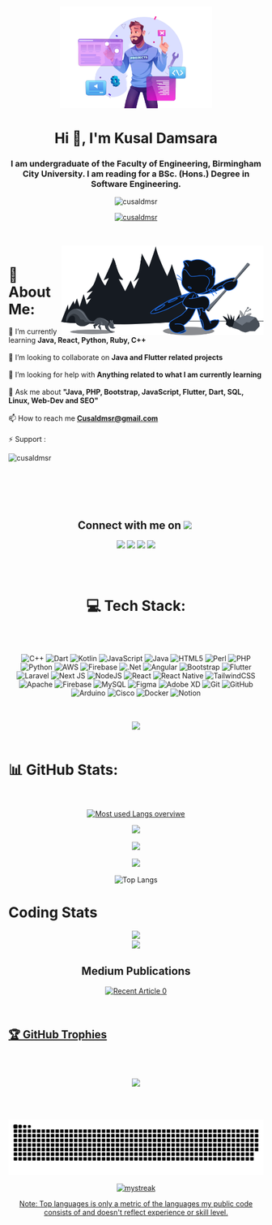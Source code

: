 <div align=center>
        <img src="file.png" alt="GitHub Octocat Drinking a Cup of Coffee" height="200">
    </div>

<h1 align="center">Hi 👋, I'm Kusal Damsara</h1>
<h3 align="center">I am undergraduate of the Faculty of Engineering, Birmingham City University. I am reading for a BSc. (Hons.) Degree in Software Engineering.</h3>


<p align="center"> <img src="https://komarev.com/ghpvc/?username=cusaldmsr&label=Profile%20views&color=0e75b6&style=flat" alt="cusaldmsr" /> </p>

<p align="center"> <a href="https://twitter.com/cusaldmsr" target="blank"><img src="https://img.shields.io/twitter/follow/cusaldmsr?logo=twitter&style=for-the-badge" alt="cusaldmsr" /></a> </p>


<br>
<br>

<img align="right" alt="Coding" width="400" src="Github-illustration.svg">




# 💫 About Me:
🌱 I’m currently learning **Java, React, Python, Ruby, C++**<br><br>👯 I’m looking to collaborate on **Java and Flutter related projects**<br><br>🤝 I’m looking for help with **Anything related to what I am currently learning**<br><br>💬 Ask me about **"Java, PHP, Bootstrap, JavaScript, Flutter, Dart, SQL, Linux, Web-Dev and SEO"**<br><br>📫 How to reach me **Cusaldmsr@gmail.com**<br><br>⚡ Support : <p><a href="https://www.buymeacoffee.com/cusaldmsr"> <img align="left" src="https://cdn.buymeacoffee.com/buttons/v2/default-yellow.png" height="50" width="210" alt="cusaldmsr" /></a></p><br><br>


<br>
<br>


<br>
<div align="center">
<h2>Connect with me on     <img src="https://github.com/Anmol-Baranwal/Cool-GIFs-For-GitHub/assets/74038190/a2605358-6b87-44ab-87fb-20dcdc5f9ef2" width="40">&nbsp;</h2>
<a href="https://www.linkedin.com/in/kusal-damsara-765452159/" target="_blank"><img src="https://user-images.githubusercontent.com/74038190/235294012-0a55e343-37ad-4b0f-924f-c8431d9d2483.gif" width="70"></a>
<a href="https://www.instagram.com/cusaldmzr" target="_blank"><img src="https://user-images.githubusercontent.com/74038190/235294013-a33e5c43-a01c-43f6-b44d-a406d8b4ab75.gif" width="70"></a>
<a href="https://www.facebook.com/cusaldmsr" target="_blank"><img src="https://user-images.githubusercontent.com/74038190/235294010-ec412ef5-e3da-4efa-b1d4-0ab4d4638755.gif" width="70"></a>
<a href="https://www.x.com/cusaldmsr" target="_blank"><img src="https://user-images.githubusercontent.com/74038190/235294011-b8074c31-9097-4a65-a594-4151b58743a8.gif" width="70"></a>

</div>
<br>
<!-- <p align="left"> -->
<!-- <a href="https://twitter.com/cusaldmsr" target="blank"><img align="center" src="https://raw.githubusercontent.com/rahuldkjain/github-profile-readme-generator/master/src/images/icons/Social/twitter.svg" alt="cusaldmsr" height="30" width="40" /></a> -->
<!-- <a href="https://linkedin.com/in/kusal damsara" target="blank"><img align="center" src="https://raw.githubusercontent.com/rahuldkjain/github-profile-readme-generator/master/src/images/icons/Social/linked-in-alt.svg" alt="kusal damsara" height="30" width="40" /></a> -->
<!-- <a href="https://stackoverflow.com/users/cusal dmsr" target="blank"><img align="center" src="https://raw.githubusercontent.com/rahuldkjain/github-profile-readme-generator/master/src/images/icons/Social/stack-overflow.svg" alt="cusal dmsr" height="30" width="40" /></a> -->
<!-- <a href="https://fb.com/cusaldmsr" target="blank"><img align="center" src="https://raw.githubusercontent.com/rahuldkjain/github-profile-readme-generator/master/src/images/icons/Social/facebook.svg" alt="cusaldmsr" height="30" width="40" /></a> -->
<!-- <a href="https://instagram.com/cusaldmzr" target="blank"><img align="center" src="https://raw.githubusercontent.com/rahuldkjain/github-profile-readme-generator/master/src/images/icons/Social/instagram.svg" alt="cusaldmzr" height="30" width="40" /></a> -->
<!-- <a href="https://www.youtube.com/c/cusaldmsr" target="blank"><img align="center" src="https://raw.githubusercontent.com/rahuldkjain/github-profile-readme-generator/master/src/images/icons/Social/youtube.svg" alt="cusaldmsr" height="30" width="40" /></a> -->
<!-- <a href="https://discord.gg/cusaldmsr" target="blank"><img align="center" src="https://raw.githubusercontent.com/rahuldkjain/github-profile-readme-generator/master/src/images/icons/Social/discord.svg" alt="cusaldmsr" height="30" width="40" /></a> -->
<!-- </p> -->
<br>
<br>



<div align="center">
       <h1>💻 Tech Stack:</h1>
<br>
<br>

![C++](https://img.shields.io/badge/c++-%2300599C.svg?style=for-the-badge&logo=c%2B%2B&logoColor=white) ![Dart](https://img.shields.io/badge/dart-%230175C2.svg?style=for-the-badge&logo=dart&logoColor=white) ![Kotlin](https://img.shields.io/badge/kotlin-%237F52FF.svg?style=for-the-badge&logo=kotlin&logoColor=white) ![JavaScript](https://img.shields.io/badge/javascript-%23323330.svg?style=for-the-badge&logo=javascript&logoColor=%23F7DF1E) ![Java](https://img.shields.io/badge/java-%23ED8B00.svg?style=for-the-badge&logo=openjdk&logoColor=white) ![HTML5](https://img.shields.io/badge/html5-%23E34F26.svg?style=for-the-badge&logo=html5&logoColor=white) ![Perl](https://img.shields.io/badge/perl-%2339457E.svg?style=for-the-badge&logo=perl&logoColor=white) ![PHP](https://img.shields.io/badge/php-%23777BB4.svg?style=for-the-badge&logo=php&logoColor=white) ![Python](https://img.shields.io/badge/python-3670A0?style=for-the-badge&logo=python&logoColor=ffdd54) ![AWS](https://img.shields.io/badge/AWS-%23FF9900.svg?style=for-the-badge&logo=amazon-aws&logoColor=white) ![Firebase](https://img.shields.io/badge/firebase-%23039BE5.svg?style=for-the-badge&logo=firebase) ![.Net](https://img.shields.io/badge/.NET-5C2D91?style=for-the-badge&logo=.net&logoColor=white) ![Angular](https://img.shields.io/badge/angular-%23DD0031.svg?style=for-the-badge&logo=angular&logoColor=white) ![Bootstrap](https://img.shields.io/badge/bootstrap-%238511FA.svg?style=for-the-badge&logo=bootstrap&logoColor=white) ![Flutter](https://img.shields.io/badge/Flutter-%2302569B.svg?style=for-the-badge&logo=Flutter&logoColor=white) ![Laravel](https://img.shields.io/badge/laravel-%23FF2D20.svg?style=for-the-badge&logo=laravel&logoColor=white) ![Next JS](https://img.shields.io/badge/Next-black?style=for-the-badge&logo=next.js&logoColor=white) ![NodeJS](https://img.shields.io/badge/node.js-6DA55F?style=for-the-badge&logo=node.js&logoColor=white) ![React](https://img.shields.io/badge/react-%2320232a.svg?style=for-the-badge&logo=react&logoColor=%2361DAFB) ![React Native](https://img.shields.io/badge/react_native-%2320232a.svg?style=for-the-badge&logo=react&logoColor=%2361DAFB) ![TailwindCSS](https://img.shields.io/badge/tailwindcss-%2338B2AC.svg?style=for-the-badge&logo=tailwind-css&logoColor=white) ![Apache](https://img.shields.io/badge/apache-%23D42029.svg?style=for-the-badge&logo=apache&logoColor=white) ![Firebase](https://img.shields.io/badge/firebase-a08021?style=for-the-badge&logo=firebase&logoColor=ffcd34) ![MySQL](https://img.shields.io/badge/mysql-4479A1.svg?style=for-the-badge&logo=mysql&logoColor=white) ![Figma](https://img.shields.io/badge/figma-%23F24E1E.svg?style=for-the-badge&logo=figma&logoColor=white) ![Adobe XD](https://img.shields.io/badge/Adobe%20XD-470137?style=for-the-badge&logo=Adobe%20XD&logoColor=#FF61F6) ![Git](https://img.shields.io/badge/git-%23F05033.svg?style=for-the-badge&logo=git&logoColor=white) ![GitHub](https://img.shields.io/badge/github-%23121011.svg?style=for-the-badge&logo=github&logoColor=white) ![Arduino](https://img.shields.io/badge/-Arduino-00979D?style=for-the-badge&logo=Arduino&logoColor=white) ![Cisco](https://img.shields.io/badge/cisco-%23049fd9.svg?style=for-the-badge&logo=cisco&logoColor=black) ![Docker](https://img.shields.io/badge/docker-%230db7ed.svg?style=for-the-badge&logo=docker&logoColor=white) ![Notion](https://img.shields.io/badge/Notion-%23000000.svg?style=for-the-badge&logo=notion&logoColor=white)

</div>
<br>
<br>
<div align="center">
<!-- <img src="https://github.com/Anmol-Baranwal/Cool-GIFs-For-GitHub/assets/74038190/3b4607a1-1cc6-41f1-926f-892ae880e7a5" width="300"> -->
<!-- <img src="https://github.com/Sachintha-Samarathunga/Sachintha-Samarathunga/assets/98406068/7c87ca81-704e-4d14-8d8d-baf03327ac7a" width="250"> -->
<img src="https://user-images.githubusercontent.com/74038190/218265814-3084a4ba-809c-4135-afc0-8685d0f634b3.gif" width="300">
</div>
<br>





# 📊 GitHub Stats:
<br>

<div align="center">
        
[![Most used Langs overviwe](https://github-readme-stats.vercel.app/api/top-langs/?username=cusaldmsr&layout=donut-vertical&theme=react&hide_border=true&bg_color=0D1117)](https://github.com/cusaldmsr)  

</div>

<div align="center">
        
![](https://github-readme-stats.vercel.app/api?username=cusaldmsr&theme=react&hide_border=true&include_all_commits=false&count_private=true&bg_color=0D1117)

</div>

<div align="center">
        
![](https://github-readme-streak-stats.herokuapp.com/?user=cusaldmsr&theme=react&hide_border=true&bg_color=0D1117)<br/>


</div>

<div align="center">
        
![](https://github-contributor-stats.vercel.app/api?username=cusaldmsr&limit=5&theme=react&combine_all_yearly_contributions=true&bg_color=0D1117)

</div>

<div align="center">
        
![Top Langs](https://github-readme-stats.vercel.app/api/top-langs/?username=cusaldmsr&langs_count=8&theme=react&hide_border=true&bg_color=0D1117)

</div>

# Coding Stats

<div align="center">
<img src="https://wakatime.com/share/@cusaldmsr/b723bad6-8465-411c-975b-e82cbd9921ba.svg" height="400"/>
</div>
<div align="center">
<img src="https://wakatime.com/share/@cusaldmsr/9689490b-f3fb-4b66-b02c-51a53b3c00fe.svg" height="400"/>
</div>
<!-- <a href="https://app.daily.dev/kusaldamsara"><img src="https://api.daily.dev/devcards/v2/N59ZnA4atPrIYd6oVhYCz.png?r=7j6&type=wide" width="652" alt="Kusal Damsara's Dev Card"/></a> -->
<div align="center">
<h2>Medium Publications</h2>        
<a target="_blank" href="https://github-readme-medium-recent-article.vercel.app/medium/@cusaldmsr/0"><img src="https://github-readme-medium-recent-article.vercel.app/medium/@cusaldmsr/0?bg_color=0D1117" alt="Recent Article 0"> 

</div>
<br>
<br>

## 🏆 GitHub Trophies
<br>
<br>

<div align="center">
        
![](https://github-profile-trophy.vercel.app/?username=cusaldmsr&theme=radical&no-frame=false&no-bg=true&margin-w=4)
        
</div>
<br>
<br>




<p align="center">
  <img  src="https://raw.githubusercontent.com/Elanza-48/Elanza-48/main/resources/img/github-contribution-grid-snake.svg"
    alt="example" />
</p>
<p align="center">
<img src="https://readme-typing-svg.demolab.com/?lines=Thanks+For+Visiting+Enjoy+Your+Day+~!;" alt="mystreak"/>
</p>
<p align="center">
Note: Top languages is only a metric of the languages my public code consists of and doesn't reflect experience or skill level.
</p>
<!-- Note: Top languages is only a metric of the languages my public code consists of and doesn't reflect experience or skill level. -->
  

